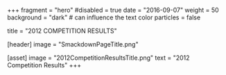+++
fragment = "hero"
#disabled = true 
date = "2016-09-07"
weight = 50
background = "dark" # can influence the text color
particles = false

title = "2012 COMPETITION RESULTS"

[header]
  image = "SmackdownPageTitle.png"

[asset]
  image = "2012CompetitionResultsTitle.png"
  text = "2012 Competition Results"
+++
